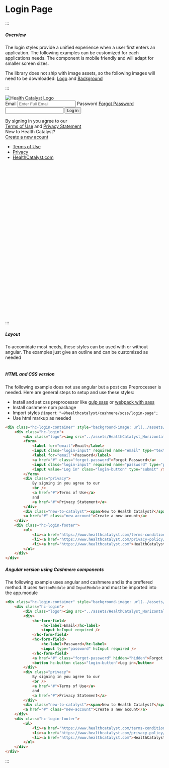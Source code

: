 # Login Page

:::

##### Overview

The login styles provide a unified experience when a user first enters an application. The following examples can be customized for each applications needs. The component is mobile friendly and will adapt for smaller screen sizes.

The library does not ship with image assets, so the following images will need to be downloaded: [Logo](https://raw.githubusercontent.com/HealthCatalyst/Fabric.Cashmere/master/docs/assets/HealthCatalyst_Horizontal.svg) and [Background](https://raw.githubusercontent.com/HealthCatalyst/Fabric.Cashmere/master/docs/assets/login_bg.jpg)

:::
<br>

<div class="hc-login-container" style="height:650px; background-image: url(../assets/login_bg.jpg)">
  <div class="hc-login">
    <div class="logo">
      <img src="../assets/HC_logo.svg" alt="Health Catalyst Logo">
    </div>
    <form>
      <label for="email">Email</label>
      <input class="login-input" required name="email" type="text" placeholder="Enter Full Email">
      <label for="email">Password</label>
      <a href="#" class="forgot-password">Forgot Password</a>
      <input class="login-input" required name="password" type="password">
      <input value="Log in" class="login-button" type="submit">
    </form>
    <div class="privacy">By signing in you agree to our
      <br>
      <a href="#">Terms of Use</a> and
      <a href="#">Privacy Statement</a>
    </div>
    <div class="new-to-catalyst">
      <span>New to Health Catalyst?</span>
    </div>
    <a href="#" class="new-account">Create a new acount</a>
  </div>
  <div class="hc-login-footer">
    <ul>
      <li>
        <a href="https://www.healthcatalyst.com/terms-conditions/"> Terms of Use </a>
      </li>
      <li>
        <a href="https://www.healthcatalyst.com/privacy-policy/">Privacy</a>
      </li>
      <li>
        <a href="https://www.healthcatalyst.com">HealthCatalyst.com</a>
      </li>
    </ul>
  </div>
</div>
<br>
<br>
<br>

:::

##### Layout

To accomidate most needs, these styles can be used with or without angular. The examples just give an outline and can be customized as needed
<br>
<br>

##### HTML and CSS version

The following example does not use angular but a post css Preprocesser is needed. Here are general steps to setup and use these styles:

-   Install and set css preprocessor like [gulp sass](https://github.com/dlmanning/gulp-sass) or [webpack with sass](https://github.com/webpack-contrib/sass-loader)
-   Install cashmere npm package
-   Import styles `@import "~@healthcatalyst/cashmere/scss/login-page";`
-   Use html markup as needed

```html
<div class="hc-login-container" style="background-image: url(../assets/login_bg.jpg)">
    <div class="hc-login">
        <div class="logo"><img src="../assets/HealthCatalyst_Horizontal.svg" alt="Health Catalyst Logo" /></div>
        <form>
            <label for="email">Email</label>
            <input class="login-input" required name="email" type="text" placeholder="Enter Full Email" />
            <label for="email">Password</label>
            <a href="#" class="forgot-password">Forgot Password</a>
            <input class="login-input" required name="password" type="password" />
            <input value="Log in" class="login-button" type="submit" />
        </form>
        <div class="privacy">
            By signing in you agree to our
            <br />
            <a href="#">Terms of Use</a>
            and
            <a href="#">Privacy Statement</a>
        </div>
        <div class="new-to-catalyst"><span>New to Health Catalyst?</span></div>
        <a href="#" class="new-account">Create a new acount</a>
    </div>
    <div class="hc-login-footer">
        <ul>
            <li><a href="https://www.healthcatalyst.com/terms-conditions/">Terms of Use</a></li>
            <li><a href="https://www.healthcatalyst.com/privacy-policy/">Privacy</a></li>
            <li><a href="https://www.healthcatalyst.com">HealthCatalyst.com</a></li>
        </ul>
    </div>
</div>
```

##### Angular version using Cashmere components

The following example uses angular and cashmere and is the preffered method. It uses `ButtonModule` and `InputModule` and must be imported into the app.module

```html
<div class="hc-login-container" style="background-image: url(../assets/login_bg.jpg)">
    <div class="hc-login">
        <div class="logo"><img src="../assets/HealthCatalyst_Horizontal.svg" alt="Health Catalyst Logo" /></div>
        <div>
            <hc-form-field>
                <hc-label>Email</hc-label>
                <input hcInput required />
            </hc-form-field>
            <hc-form-field>
                <hc-label>Password</hc-label>
                <input type="password" hcInput required />
            </hc-form-field>
            <a href="#" class="forgot-password" hidden="hidden">Forgot Password</a>
            <button hc-button class="login-button">Log in</button>
        </div>
        <div class="privacy">
            By signing in you agree to our
            <br />
            <a href="#">Terms of Use</a>
            and
            <a href="#">Privacy Statement</a>
        </div>
        <div class="new-to-catalyst"><span>New to Health Catalyst?</span></div>
        <a href="#" class="new-account">Create a new acount</a>
    </div>
    <div class="hc-login-footer">
        <ul>
            <li><a href="https://www.healthcatalyst.com/terms-conditions/">Terms of Use</a></li>
            <li><a href="https://www.healthcatalyst.com/privacy-policy/">Privacy</a></li>
            <li><a href="https://www.healthcatalyst.com">HealthCatalyst.com</a></li>
        </ul>
    </div>
</div>
```

:::
